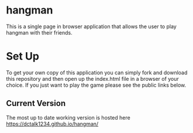 # hangman
This is a single page in browser application that allows the user to play hangman with their friends. 

# Set Up
To get your own copy of this application you can simply fork and download this repository and then open up the index.html file in a browser of your choice. If you just want to play the game please see the public links below.

## Current Version
The most up to date working version is hosted here https://dctalk1234.github.io/hangman/


